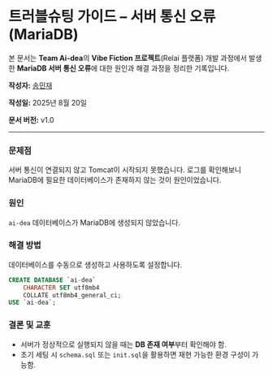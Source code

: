 # 트러블슈팅 가이드 – 서버 통신 오류 (MariaDB)

본 문서는 **Team Ai-dea**의 **Vibe Fiction 프로젝트**(Relai 플랫폼) 개발 과정에서 발생한 **MariaDB 서버 통신 오류**에 대한 원인과 해결 과정을 정리한 기록입니다.

**작성자:** [송민재](https://github.com/songkey06)

**작성일:** 2025년 8월 20일

**문서 버전:** v1.0

---

### 문제점
서버 통신이 연결되지 않고 Tomcat이 시작되지 못했습니다. 로그를 확인해보니 MariaDB에 필요한 데이터베이스가 존재하지 않는 것이 원인이었습니다.

### 원인
`ai-dea` 데이터베이스가 MariaDB에 생성되지 않았습니다.

### 해결 방법
데이터베이스를 수동으로 생성하고 사용하도록 설정합니다.
```sql
CREATE DATABASE `ai-dea`
    CHARACTER SET utf8mb4
    COLLATE utf8mb4_general_ci;
USE `ai-dea`;
```

### 결론 및 교훈

* 서버가 정상적으로 실행되지 않을 때는 **DB 존재 여부**부터 확인해야 함.
* 초기 세팅 시 `schema.sql` 또는 `init.sql`을 활용하면 재현 가능한 환경 구성이 가능함.
